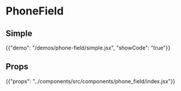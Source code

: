 # PhoneField

## Simple

{{"demo": "/demos/phone-field/simple.jsx", "showCode": "true"}}

## Props

{{"props": "../components/src/components/phone_field/index.jsx"}}
